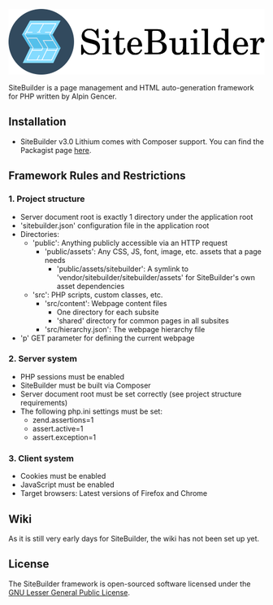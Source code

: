 <p align="center">
    <img alt="The SiteBuilder Logo" src="https://raw.githubusercontent.com/alpingencer/SiteBuilder/v3/SiteBuilder.png">
</p>

SiteBuilder is a page management and HTML auto-generation framework for PHP written by Alpin Gencer.

## Installation

* SiteBuilder v3.0 Lithium comes with Composer support. You can find the Packagist
  page [here](https://packagist.org/packages/sitebuilder/sitebuilder).

## Framework Rules and Restrictions

### 1. Project structure

* Server document root is exactly 1 directory under the application root
* 'sitebuilder.json' configuration file in the application root
* Directories:
    * 'public': Anything publicly accessible via an HTTP request
        * 'public/assets': Any CSS, JS, font, image, etc. assets that a page needs
            * 'public/assets/sitebuilder': A symlink to 'vendor/sitebuilder/sitebuilder/assets' for
              SiteBuilder's own asset dependencies
    * 'src': PHP scripts, custom classes, etc.
        * 'src/content': Webpage content files
            * One directory for each subsite
            * 'shared' directory for common pages in all subsites
        * 'src/hierarchy.json': The webpage hierarchy file
* 'p' GET parameter for defining the current webpage

### 2. Server system

* PHP sessions must be enabled
* SiteBuilder must be built via Composer
* Server document root must be set correctly (see project structure requirements)
* The following php.ini settings must be set:
    * zend.assertions=1
    * assert.active=1
    * assert.exception=1

### 3. Client system

* Cookies must be enabled
* JavaScript must be enabled
* Target browsers: Latest versions of Firefox and Chrome

## Wiki

As it is still very early days for SiteBuilder, the wiki has not been set up yet.

## License

The SiteBuilder framework is open-sourced software licensed under
the [GNU Lesser General Public License](LICENSE.md).
